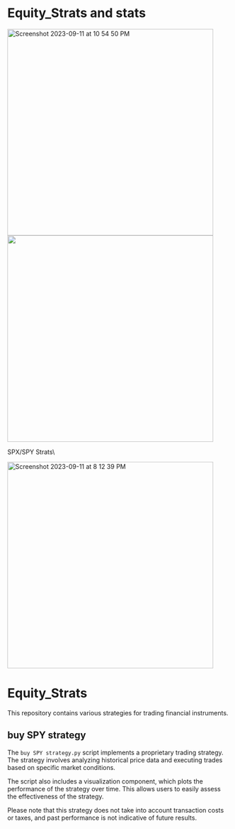 # Equity_Strats and stats
<img width="465" alt="Screenshot 2023-09-11 at 10 54 50 PM" src="https://github.com/jimmmmmmmmmmmy/Equity_Strats/assets/143036559/cb6c64df-32b5-4b74-bb75-6cac435be97d">

<img width="465" src="https://github.com/jimmmmmmmmmmmy/Equity_Strats/assets/143036559/fb8160c1-cd64-4670-9287-9129f614238d">


SPX/SPY Strats\

<img width="465" alt="Screenshot 2023-09-11 at 8 12 39 PM" src="https://github.com/jimmmmmmmmmmmy/Equity_Strats/assets/143036559/0f85389c-9e05-45ef-9303-a857c895be5b">

# Equity_Strats

This repository contains various strategies for trading financial instruments.

## buy SPY strategy

The `buy SPY strategy.py` script implements a proprietary trading strategy. The strategy involves analyzing historical price data and executing trades based on specific market conditions.

The script also includes a visualization component, which plots the performance of the strategy over time. This allows users to easily assess the effectiveness of the strategy.

Please note that this strategy does not take into account transaction costs or taxes, and past performance is not indicative of future results.
